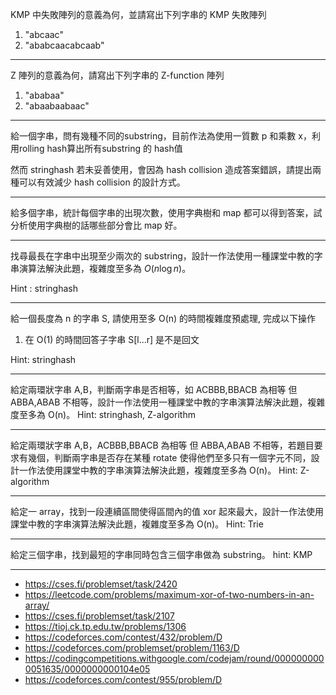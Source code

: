 KMP 中失敗陣列的意義為何，並請寫出下列字串的 KMP 失敗陣列

1. "abcaac"
2. "ababcaacabcaab"

---

Z 陣列的意義為何，請寫出下列字串的 Z-function 陣列

1. "ababaa"
2. "abaabaabaac"

---

給一個字串，問有幾種不同的substring，目前作法為使用一質數 p 和乘數 x，利用rolling hash算出所有substring 的 hash值

然而 stringhash 若未妥善使用，會因為 hash collision 造成答案錯誤，請提出兩種可以有效減少 hash collision 的設計方式。

---

給多個字串，統計每個字串的出現次數，使用字典樹和 map 都可以得到答案，試分析使用字典樹的話哪些部分會比 map 好。

---

找尋最長在字串中出現至少兩次的 substring，設計一作法使用一種課堂中教的字串演算法解決此題，複雜度至多為 $O(n \log n)$。

Hint : stringhash

---

給一個長度為 n 的字串 S, 請使用至多 O(n) 的時間複雜度預處理, 完成以下操作

1. 在 O(1) 的時間回答子字串 S[l...r] 是不是回文

Hint: stringhash

---

給定兩環狀字串 A,B，判斷兩字串是否相等，如 ACBBB,BBACB 為相等 但 ABBA,ABAB 不相等，設計一作法使用一種課堂中教的字串演算法解決此題，複雜度至多為 O(n)。
Hint: stringhash, Z-algorithm

---

給定兩環狀字串 A,B，ACBBB,BBACB 為相等 但 ABBA,ABAB 不相等，若題目要求有幾個，判斷兩字串是否存在某種 rotate 使得他們至多只有一個字元不同，設計一作法使用課堂中教的字串演算法解決此題，複雜度至多為 O(n)。
Hint: Z-algorithm

---

給定一 array，找到一段連續區間使得區間內的值 xor 起來最大，設計一作法使用課堂中教的字串演算法解決此題，複雜度至多為 O(n)。
Hint: Trie

---

給定三個字串，找到最短的字串同時包含三個字串做為 substring。
hint: KMP

---

- https://cses.fi/problemset/task/2420
- https://leetcode.com/problems/maximum-xor-of-two-numbers-in-an-array/
- https://cses.fi/problemset/task/2107
- https://tioj.ck.tp.edu.tw/problems/1306
- https://codeforces.com/contest/432/problem/D
- https://codeforces.com/problemset/problem/1163/D
- https://codingcompetitions.withgoogle.com/codejam/round/0000000000051635/0000000000104e05
- https://codeforces.com/contest/955/problem/D

